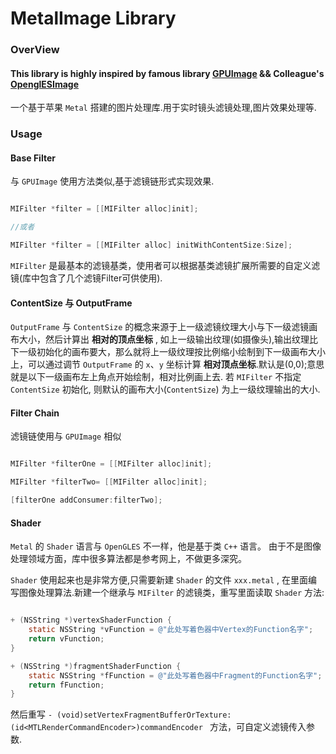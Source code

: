 # MetalImage Library

### OverView

#### This library is highly inspired by famous library [GPUImage](https://github.com/BradLarson/GPUImage) && Colleague's [OpenglESImage](https://github.com/KwanYiuleung/OpenGLESImage)

一个基于苹果 `Metal` 搭建的图片处理库.用于实时镜头滤镜处理,图片效果处理等.

### Usage

#### Base Filter
与 `GPUImage` 使用方法类似,基于滤镜链形式实现效果.

```objective-c

MIFilter *filter = [[MIFilter alloc]init];

//或者

MIFilter *filter = [[MIFilter alloc] initWithContentSize:Size];

```

`MIFilter` 是最基本的滤镜基类，使用者可以根据基类滤镜扩展所需要的自定义滤镜(库中包含了几个滤镜Filter可供使用).

#### ContentSize 与 OutputFrame

`OutputFrame` 与 `ContentSize`  的概念来源于上一级滤镜纹理大小与下一级滤镜画布大小，然后计算出 **相对的顶点坐标** , 如上一级输出纹理(如摄像头),输出纹理比下一级初始化的画布要大，那么就将上一级纹理按比例缩小绘制到下一级画布大小上，可以通过调节 `OutputFrame` 的 `x`、`y` 坐标计算 **相对顶点坐标**.默认是(0,0);意思就是以下一级画布左上角点开始绘制，相对比例画上去.
若 `MIFilter` 不指定 `ContentSize` 初始化, 则默认的画布大小(`ContentSize`) 为上一级纹理输出的大小.


#### Filter Chain

滤镜链使用与 `GPUImage` 相似

```objective-c

MIFilter *filterOne = [[MIFilter alloc]init];

MIFilter *filterTwo= [[MIFilter alloc]init];

[filterOne addConsumer:filterTwo];

```

#### Shader

`Metal` 的 `Shader` 语言与 `OpenGLES` 不一样，他是基于类 `C++` 语言。
由于不是图像处理领域方面，库中很多算法都是参考网上，不做更多深究。

`Shader` 使用起来也是非常方便,只需要新建 `Shader` 的文件 `xxx.metal` , 在里面编写图像处理算法.新建一个继承与 `MIFilter` 的滤镜类，重写里面读取 `Shader` 方法:

```objective-c

+ (NSString *)vertexShaderFunction {
    static NSString *vFunction = @"此处写着色器中Vertex的Function名字";
    return vFunction;
}

+ (NSString *)fragmentShaderFunction {
    static NSString *fFunction = @"此处写着色器中Fragment的Function名字";
    return fFunction;
}

```

然后重写 `- (void)setVertexFragmentBufferOrTexture:(id<MTLRenderCommandEncoder>)commandEncoder ` 方法，可自定义滤镜传入参数.




